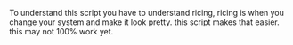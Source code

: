 To understand this script you have to understand ricing, ricing is when you change your
system and make it look pretty.
this script makes that easier.
this may not 100% work yet.
